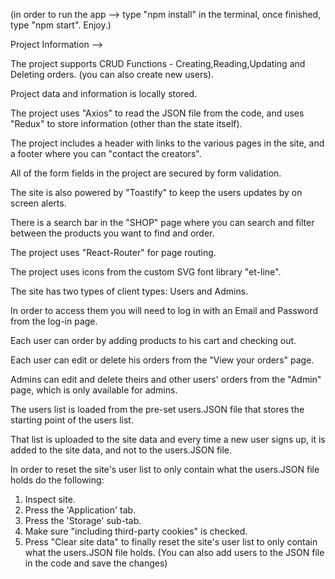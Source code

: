 (in order to run the app --> type "npm install" in the terminal, once finished, type "npm start". Enjoy.)

Project Information -->

The project supports CRUD Functions - Creating,Reading,Updating and Deleting orders. (you can also create new users).

Project data and information is locally stored.

The project uses "Axios" to read the JSON file from the code, and uses "Redux" to store information (other than the state itself).

The project includes a header with links to the various pages in the site, and a footer where you can "contact the creators".

All of the form fields in the project are secured by form validation.

The site is also powered by "Toastify" to keep the users updates by on screen alerts.

There is a search bar in the "SHOP" page where you can search and filter between the products you want to find and order. 

The project uses "React-Router" for page routing.

The project uses icons from the custom SVG font library "et-line".


The site has two types of client types: Users and Admins.

In order to access them you will need to log in with an Email and Password from the log-in page.

Each user can order by adding products to his cart and checking out.

Each user can edit or delete his orders from the "View your orders" page.

Admins can edit and delete theirs and other users' orders from the "Admin" page, which is only available for admins.

The users list is loaded from the pre-set users.JSON file that stores the starting point of the users list.

That list is uploaded to the site data and every time a new user signs up, it is added to the site data, and not to the users.JSON file.

In order to reset the site's user list to only contain what the users.JSON file holds do the following:
1) Inspect site.
2) Press the 'Application' tab.
3) Press the 'Storage' sub-tab.
4) Make sure "including third-party cookies" is checked.
5) Press "Clear site data" to finally reset the site's user list to only contain what the users.JSON file holds.
(You can also add users to the JSON file in the code and save the changes)
